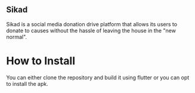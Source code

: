 ## Sikad

Sikad is a social media donation drive platform that allows its users to donate to causes without the hassle of leaving the house in the "new normal".

# How to Install

You can either clone the repository and build it using flutter or you can opt to install the apk.

